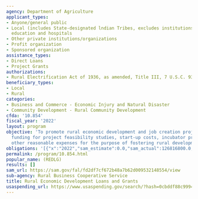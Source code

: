 ```yaml
---
agency: Department of Agriculture
applicant_types:
- Anyone/general public
- Local (includes State-designated lndian Tribes, excludes institutions of higher
  education and hospitals
- Other private institutions/organizations
- Profit organization
- Sponsored organization
assistance_types:
- Direct Loans
- Project Grants
authorizations:
- Rural Electrification Act of 1936, as amended, Title III, 7 U.S.C. 930-940c.
beneficiary_types:
- Local
- Rural
categories:
- Business and Commerce - Economic Injury and Natural Disaster
- Community Development - Rural Community Development
cfda: '10.854'
fiscal_year: '2022'
layout: program
objective: 'To promote rural economic development and job creation projects, including
  funding for project feasibility studies, start-up costs, incubator projects, and
  other reasonable expenses for the purpose of fostering rural development. '
obligations: '[{"x":"2022","sam_estimate":0.0,"sam_actual":126816800.0,"usa_spending_actual":9430000.0},{"x":"2023","sam_estimate":133905502.0,"sam_actual":0.0,"usa_spending_actual":7149766.0},{"x":"2024","sam_estimate":134999999.0,"sam_actual":0.0,"usa_spending_actual":0.0}]'
permalink: /program/10.854.html
popular_name: (REDLG)
results: []
sam_url: https://sam.gov/fal/fd2df7cf672b48a7b62d009532148554/view
sub-agency: Rural Business Cooperative Service
title: Rural Economic Development Loans and Grants
usaspending_url: https://www.usaspending.gov/search/?hash=0cbddf88c9994f3fe449a5a7c34eca28
---
```

